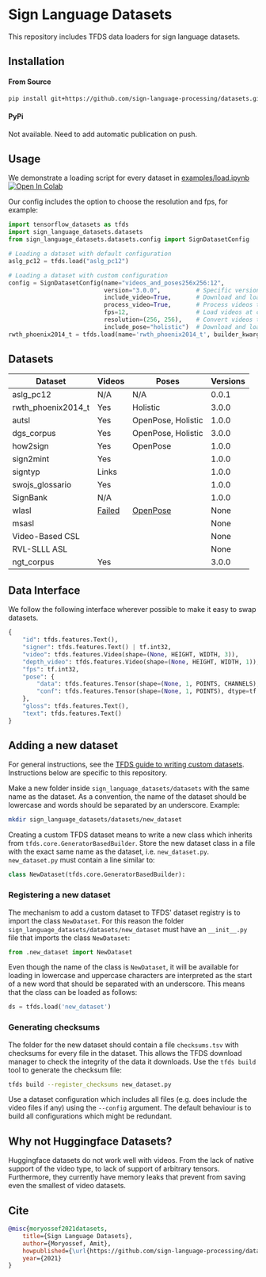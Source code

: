 # Sign Language Datasets

This repository includes TFDS data loaders for sign language datasets.

## Installation

#### From Source
```bash
pip install git+https://github.com/sign-language-processing/datasets.git
```

#### PyPi
Not available. Need to add automatic publication on push.

## Usage

We demonstrate a loading script for every dataset in [examples/load.ipynb](examples/load.ipynb)
[![Open In Colab](https://colab.research.google.com/assets/colab-badge.svg)](https://colab.research.google.com/github/sign-language-processing/datasets/blob/master/examples/load.ipynb)

Our config includes the option to choose the resolution and fps, for example:

```python
import tensorflow_datasets as tfds
import sign_language_datasets.datasets
from sign_language_datasets.datasets.config import SignDatasetConfig

# Loading a dataset with default configuration
aslg_pc12 = tfds.load("aslg_pc12")

# Loading a dataset with custom configuration
config = SignDatasetConfig(name="videos_and_poses256x256:12", 
                           version="3.0.0",          # Specific version
                           include_video=True,       # Download and load dataset videos
                           process_video=True,       # Process videos to tensors, or only save path to video
                           fps=12,                   # Load videos at constant, 12 fps
                           resolution=(256, 256),    # Convert videos to a constant resolution, 256x256
                           include_pose="holistic")  # Download and load Holistic pose estimation
rwth_phoenix2014_t = tfds.load(name='rwth_phoenix2014_t', builder_kwargs=dict(config=config))
```

## Datasets

| Dataset            | Videos                                                       | Poses                                                 | Versions |
|--------------------|--------------------------------------------------------------|-------------------------------------------------------|----------|
| aslg_pc12          | N/A                                                          | N/A                                                   | 0.0.1    |
| rwth_phoenix2014_t | Yes                                                          | Holistic                                              | 3.0.0    |
| autsl              | Yes                                                          | OpenPose, Holistic                                    | 1.0.0    |
| dgs_corpus         | Yes                                                          | OpenPose, Holistic                                    | 3.0.0    |
| how2sign           | Yes                                                          | OpenPose                                              | 1.0.0    |
| sign2mint          | Yes                                                          |                                                       | 1.0.0    |
| signtyp            | Links                                                        |                                                       | 1.0.0    |
| swojs_glossario    | Yes                                                          |                                                       | 1.0.0    |
| SignBank           | N/A                                                          |                                                       | 1.0.0    |
| wlasl              | [Failed](https://github.com/tensorflow/datasets/issues/2960) | [OpenPose](https://github.com/gulvarol/bsl1k/issues/4) | None     |
| msasl              |                                                              |                                                       | None     |
| Video-Based CSL    |                                                              |                                                       | None     |
| RVL-SLLL ASL	      |                                                              |                                                       | None     |
| ngt_corpus         | Yes                                                          |                                                       | 3.0.0    |

## Data Interface

We follow the following interface wherever possible to make it easy to swap datasets.

```python
{
    "id": tfds.features.Text(),
    "signer": tfds.features.Text() | tf.int32,
    "video": tfds.features.Video(shape=(None, HEIGHT, WIDTH, 3)),
    "depth_video": tfds.features.Video(shape=(None, HEIGHT, WIDTH, 1)),
    "fps": tf.int32,
    "pose": {
        "data": tfds.features.Tensor(shape=(None, 1, POINTS, CHANNELS), dtype=tf.float32),
        "conf": tfds.features.Tensor(shape=(None, 1, POINTS), dtype=tf.float32)
    },
    "gloss": tfds.features.Text(),
    "text": tfds.features.Text()
}
```

## Adding a new dataset

For general instructions, see the
[TFDS guide to writing custom datasets](https://github.com/tensorflow/datasets/blob/master/docs/add_dataset.md).
Instructions below are specific to this repository.

Make a new folder inside `sign_language_datasets/datasets` with the same name as the dataset. As a convention, the name
of the dataset should be lowercase and words should be separated by an underscore. Example:

```sh
mkdir sign_language_datasets/datasets/new_dataset
```

Creating a custom TFDS dataset means to write a new class which inherits from `tfds.core.GeneratorBasedBuilder`.
Store the new dataset class in a file with the exact
same name as the dataset, i.e. `new_dataset.py`. `new_dataset.py` must contain a line similar to:

```python
class NewDataset(tfds.core.GeneratorBasedBuilder):
```

### Registering a new dataset

The mechanism to add a custom dataset to TFDS' dataset registry is to import the class `NewDataset`. For this reason the folder
`sign_language_datasets/datasets/new_dataset` must have an `__init__.py` file that imports the class
`NewDataset`:

```python
from .new_dataset import NewDataset
```

Even though the name of the class is `NewDataset`, it will be available for loading in lowercase and uppercase characters
are interpreted as the start of a new word that should be separated with an underscore. This means that the class can
be loaded as follows:

```python
ds = tfds.load('new_dataset')
```

### Generating checksums

The folder for the new dataset should contain a file `checksums.tsv` with checksums for every file in the dataset. This
allows the TFDS download manager to check the integrity of the data it downloads. Use the `tfds build` tool to generate
the checksum file:

```sh
tfds build --register_checksums new_dataset.py
```

Use a dataset configuration which includes all files (e.g. does include the video files if any) using the `--config`
argument. The default behaviour is to build all configurations which might be redundant.

## Why not Huggingface Datasets?
Huggingface datasets do not work well with videos.
From the lack of native support of the video type, to lack of support of arbitrary tensors.
Furthermore, they currently have memory leaks that prevent from saving even the smallest of video datasets.

## Cite

```bibtex
@misc{moryossef2021datasets, 
    title={Sign Language Datasets},
    author={Moryossef, Amit},
    howpublished={\url{https://github.com/sign-language-processing/datasets}},
    year={2021}
}
```